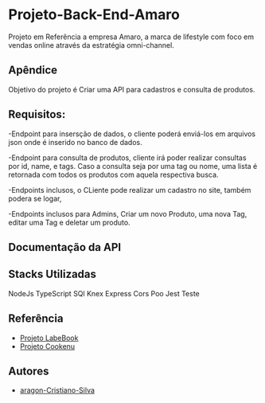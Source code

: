 # Projeto-Back-End-Amaro

Projeto em Referência a empresa Amaro, a marca de lifestyle com foco em vendas online
através da estratégia omni-channel.

## Apêndice

Objetivo do projeto é Criar uma API para cadastros e consulta de produtos.

## Requisitos:

-Endpoint para insersção de dados, o cliente poderá enviá-los em arquivos json onde é
inserido no banco de dados.

-Endpoint para consulta de produtos, cliente irá poder realizar consultas por id, name, e tags.
Caso a consulta seja por uma tag ou nome, uma lista é retornada com todos os produtos com aquela
respectiva busca.

-Endpoints inclusos, o CLiente pode realizar um cadastro no site, também podera se logar,

-Endpoints inclusos para Admins, Criar um novo Produto, uma nova Tag, editar uma Tag e deletar um produto.


## Documentação da API

## Stacks Utilizadas

NodeJs
TypeScript
SQl
Knex
Express
Cors
Poo
Jest
Teste


## Referência

 - [Projeto LabeBook](https://github.com/future4code/aragon-Cristiano-Silva/pull/70)
 - [Projeto Cookenu](https://github.com/future4code/aragon-Cristiano-Silva/pull/66)


## Autores

- [aragon-Cristiano-Silva](https://github.com/future4code/aragon-Cristiano-Silva/)
